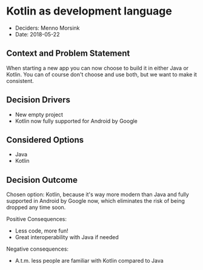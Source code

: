 # Kotlin as development language

* Deciders: Menno Morsink
* Date: 2018-05-22

## Context and Problem Statement

When starting a new app you can now choose to build it in either Java or Kotlin. You can of course 
don't choose and use both, but we want to make it consistent.

## Decision Drivers

* New empty project
* Kotlin now fully supported for Android by Google

## Considered Options

* Java
* Kotlin

## Decision Outcome

Chosen option: Kotlin, because it's way more modern than Java and fully supported in Android by 
Google now, which eliminates the risk of being dropped any time soon.

Positive Consequences:
* Less code, more fun!
* Great interoperability with Java if needed

Negative consequences: 
* A.t.m. less people are familiar with Kotlin compared to Java
